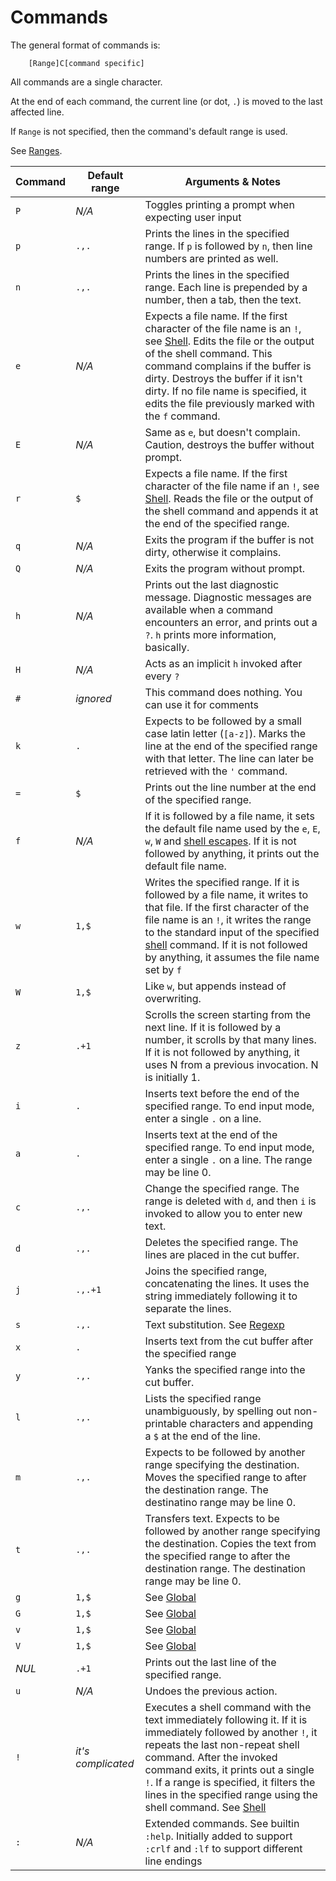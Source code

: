 Commands
========

The general format of commands is:

```
    [Range]C[command specific]
```

All commands are a single character.

At the end of each command, the current line (or dot, `.`) is moved to the last affected line.

If `Range` is not specified, then the command's default range is used.

See [Ranges](Ranges.md).

| Command | Default range | Arguments & Notes                             |
|---------|---------------|-----------------------------------------------|
| `P`     | *N/A*         | Toggles printing a prompt when expecting user input |
| `p`     | `.,.`         | Prints the lines in the specified range. If `p` is followed by `n`, then line numbers are printed as well. |
| `n`     | `.,.`         | Prints the lines in the specified range. Each line is prepended by a number, then a tab, then the text. |
| `e`     | *N/A*         | Expects a file name. If the first character of the file name is an `!`, see [Shell](Shell.md). Edits the file or the output of the shell command. This command complains if the buffer is dirty. Destroys the buffer if it isn't dirty. If no file name is specified, it edits the file previously marked with the `f` command.
| `E`     | *N/A*         | Same as `e`, but doesn't complain. Caution, destroys the buffer without prompt. |
| `r`     | `$`           | Expects a file name. If the first character of the file name if an `!`, see [Shell](Shell.md). Reads the file or the output of the shell command and appends it at the end of the specified range. |
| `q`     | *N/A*         | Exits the program if the buffer is not dirty, otherwise it complains. |
| `Q`     | *N/A*         | Exits the program without prompt. |
| `h`     | *N/A*         | Prints out the last diagnostic message. Diagnostic messages are available when a command encounters an error, and prints out a `?`. `h` prints more information, basically. |
| `H`     | *N/A*         | Acts as an implicit `h` invoked after every `?` |
| `#`     | *ignored*     | This command does nothing. You can use it for comments |
| `k`     | `.`           | Expects to be followed by a small case latin letter (`[a-z]`). Marks the line at the end of the specified range with that letter. The line can later be retrieved with the `'` command.
| `=`     | `$`           | Prints out the line number at the end of the specified range.
| `f`     | *N/A*         | If it is followed by a file name, it sets the default file name used by the `e`, `E`, `w`, `W` and [shell escapes](Shell.md). If it is not followed by anything, it prints out the default file name.
| `w`     | `1,$`         | Writes the specified range. If it is followed by a file name, it writes to that file. If the first character of the file name is an `!`, it writes the range to the standard input of the specified [shell](Shell.md) command. If it is not followed by anything, it assumes the file name set by `f`
| `W`     | `1,$`         | Like `w`, but appends instead of overwriting.
| `z`     | `.+1`         | Scrolls the screen starting from the next line. If it is followed by a number, it scrolls by that many lines. If it is not followed by anything, it uses N from a previous invocation. N is initially 1.
| `i`     | `.`           | Inserts text before the end of the specified range. To end input mode, enter a single `.` on a line.
| `a`     | `.`           | Inserts text at the end of the specified range. To end input mode, enter a single `.` on a line. The range may be line 0.
| `c`     | `.,.`         | Change the specified range. The range is deleted with `d`, and then `i` is invoked to allow you to enter new text.
| `d`     | `.,.`         | Deletes the specified range. The lines are placed in the cut buffer.
| `j`     | `.,.+1`       | Joins the specified range, concatenating the lines. It uses the string immediately following it to separate the lines.
| `s`     | `.,.`         | Text substitution. See [Regexp](Regexp.md)
| `x`     | `.`           | Inserts text from the cut buffer after the specified range
| `y`     | `.,.`         | Yanks the specified range into the cut buffer.
| `l`     | `.,.`         | Lists the specified range unambiguously, by spelling out non-printable characters and appending a `$` at the end of the line.
| `m`     | `.,.`         | Expects to be followed by another range specifying the destination. Moves the specified range to after the destination range. The destinatino range may be line 0.
| `t`     | `.,.`         | Transfers text. Expects to be followed by another range specifying the destination. Copies the text from the specified range to after the destination range. The destination range may be line 0.
| `g`     | `1,$`         | See [Global](Global.md)
| `G`     | `1,$`         | See [Global](Global.md)
| `v`     | `1,$`         | See [Global](Global.md)
| `V`     | `1,$`         | See [Global](Global.md)
| *NUL*   | `.+1`         | Prints out the last line of the specified range.
| `u`     | *N/A*         | Undoes the previous action.
| `!`     | *it's complicated* | Executes a shell command with the text immediately following it. If it is immediately followed by another `!`, it repeats the last non-repeat shell command. After the invoked command exits, it prints out a single `!`. If a range is specified, it filters the lines in the specified range using the shell command. See [Shell](Shell.md)
| `:`     | *N/A*         | Extended commands. See builtin `:help`. Initially added to support `:crlf` and `:lf` to support different line endings
